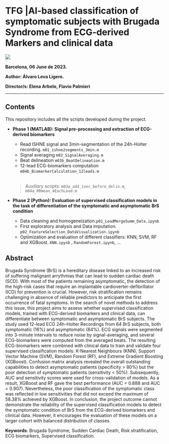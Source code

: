 
# **TFG |AI-based classification of symptomatic subjects with Brugada Syndrome from ECG-derived Markers and clinical data**
<img align="left" src="https://img.shields.io/badge/Development environment -MATLAB / Google Collab-blue"></br>

**Barcelona, 06 June de 2023.**

**Author: Álvaro Leva Ligero.**

**Director/s: Elena Arbelo, Flavio Palmieri**


---



## Contents
This repository includes all the scripts developed during the project. 

* **Phase 1 (MATLAB): Signal pre-processing and extraction of ECG-derived biomarkers**
  * Read ISHNE signal and 3min-segmentation of the 24h-Holter recording. ``m01_ishne2segments_3min.m`` 
  * Signal averaging ``m02_SignalAveraging.m``
  * Beat delineation ``m03b_BeatDelineation.m``
  * 12-lead ECG-biomarkers computation ``m04b_BiomarkerCalculation_12leads.m``
  <br>
  
  > *Auxiliary scripts:* ``m03a_add_1sec_before_delin.m``, ``m04a_RRmean_4EachLead.m``
  
* **Phase 2 (Python): Evaluation of supervised classification models in the task of differentiation of the symptomatic and asymptomatic BrS condition** 
  * Data cleaning and homogeneization.``p01_LoadMergeSumm_Data.ipynb``
  * First exploratory analysis and Data imputation. ``p02_FeatureSelection_DataVisualization.ipynb``
  * Optimization and evaluation of different classifiers: KNN, SVM, RF and XGBoost. ``KNN.ipynb`` , ``RandomForest.ipynb``, ...
  
 ## Abstract

Brugada Syndrome (BrS) is a hereditary disease linked to an increased risk of suffering malignant arrythmias that can lead to sudden cardiac death (SCD). With most of the patients remaining asymptomatic, the detection of the high-risk cases that require an implantable cardioverter-defibrillator (ICD) for prevention is crucial. However, risk stratification remains challenging in absence of reliable predictors to anticipate the first occurrence of fatal symptoms. In the search of novel methods to address this issue, this project aims to assess whether supervised classification models, trained with ECG-derived biomarkers and clinical data, can differentiate between symptomatic and asymptomatic BrS subjects. The study used 12-lead ECG 24h-Holter Recordings from 64 BrS subjects, both symptomatic (16%) and asymptomatic (84%). ECG signals were segmented into 3-minute intervals to reduce noise by signal-averaging, and several ECG-biomarkers were computed from the averaged beats. The resulting ECG-biomarkers were combined with clinical data to train and validate four supervised classification models: K-Nearest Neighbours (KNN), Support Vector Machine (SVM), Random Forest (RF), and Extreme Gradient Boosting (XGBoost). Confusion matrix analysis revealed the overall outstanding capabilities to detect asymptomatic patients (specificity > 80%) but the poor detection of symptomatic patients (sensitivity < 50%). Subsequently, AUC and sensitivity scores were used for cross-validation of models. As a result, XGBoost and RF gave the best performance (AUC = 0.888 and AUC = 0.907). Nevertheless, the poor classification of the symptomatic class was reflected in low sensitivities that did not exceed the maximum of 58.38% achieved by XGBoost. In conclusion, the project outcome cannot demonstrate the reliability of the supervised classification models to detect the symptomatic condition of BrS from the ECG-derived biomarkers and clinical data. However, it encourages the evaluation of these models on a larger cohort with balanced distribution of classes. 

**Keywords**: Brugada Syndrome, Sudden Cardiac Death, Risk stratification, ECG biomarkers, Supervised classification. 



